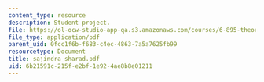 ```yaml
---
content_type: resource
description: Student project.
file: https://ol-ocw-studio-app-qa.s3.amazonaws.com/courses/6-895-theory-of-parallel-systems-sma-5509-fall-2003/6b21591c215fe2bf1e924ae8b8e01211_sajindra_sharad.pdf
file_type: application/pdf
parent_uid: 0fcc1f6b-f683-c4ec-4863-7a5a7625fb99
resourcetype: Document
title: sajindra_sharad.pdf
uid: 6b21591c-215f-e2bf-1e92-4ae8b8e01211
---
```

